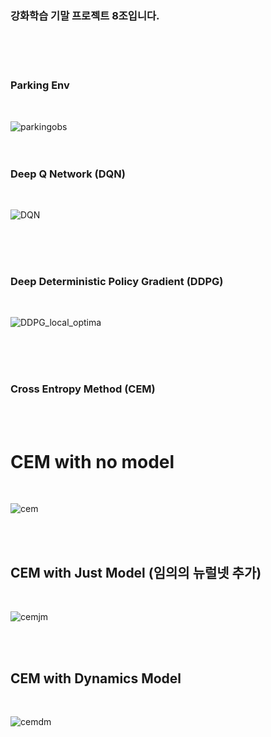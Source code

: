 ### 강화학습 기말 프로젝트 8조입니다.

<br/><br/><br/>
### Parking Env
<br/>

![parkingobs](https://user-images.githubusercontent.com/87467742/205905988-2d289092-49e4-4a9f-8e57-edd709fa8a7c.PNG)
<br/><br/><br/>
### Deep Q Network (DQN)
<br/>

![DQN](https://user-images.githubusercontent.com/87467742/205903685-299b1cee-8b56-40fb-868d-b310c5bfb71e.gif)

<br/><br/><br/>
### Deep Deterministic Policy Gradient (DDPG)
<br/>

![DDPG_local_optima](https://user-images.githubusercontent.com/87467742/205905584-d9719526-0854-413e-8501-f7fdc3efa689.gif)

<br/><br/><br/>

### Cross Entropy Method (CEM)
<br/><br/>
# CEM with no model
<br/>

![cem](https://user-images.githubusercontent.com/87467742/206056860-535ad61e-ccfa-45e1-babf-6e4fed4aa2c5.gif)

<br/><br/>
## CEM with Just Model (임의의 뉴럴넷 추가)
<br/>

![cemjm](https://user-images.githubusercontent.com/87467742/206057049-c501b92d-775b-40ca-a2db-e6483c65464d.gif)

<br/><br/>
## CEM with Dynamics Model
<br/>

![cemdm](https://user-images.githubusercontent.com/87467742/206057123-045c1c7c-d477-4317-a2bd-a27707a707b1.gif)

<br/><br/><br/>

